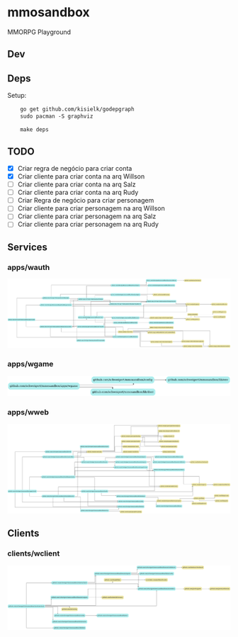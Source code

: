 # mmosandbox
MMORPG Playground

## Dev

## Deps

Setup:

```
    go get github.com/kisielk/godepgraph
    sudo pacman -S graphviz
```

```
    make deps
```

## TODO

 - [x] Criar regra de negócio para criar conta
 - [x] Criar cliente para criar conta na arq Willson
 - [ ] Criar cliente para criar conta na arq Salz
 - [ ] Criar cliente para criar conta na arq Rudy
 - [ ] Criar Regra de negócio para criar personagem
 - [ ] Criar cliente para criar personagem na arq Willson
 - [ ] Criar cliente para criar personagem na arq Salz
 - [ ] Criar cliente para criar personagem na arq Rudy

## Services

### apps/wauth

![Drag Racing](apps/wauth/deps.png)

### apps/wgame

![Drag Racing](apps/wgame/deps.png)

### apps/wweb

![Drag Racing](apps/wweb/deps.png)

## Clients

### clients/wclient

![Drag Racing](clients/wclient/deps.png)